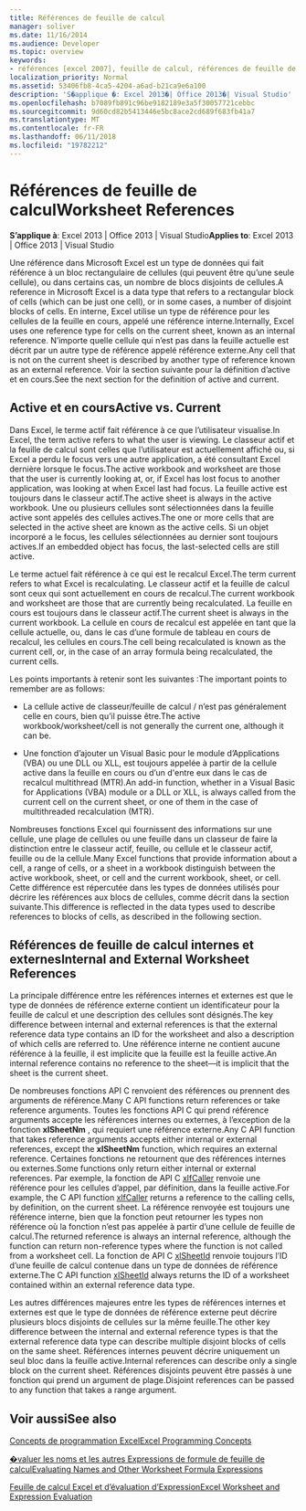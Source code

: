 ```yaml
---
title: Références de feuille de calcul
manager: soliver
ms.date: 11/16/2014
ms.audience: Developer
ms.topic: overview
keywords:
- références [excel 2007], feuille de calcul, références de feuille de calcul [Excel 2007], références de feuille de calcul externes [Excel 2007], feuille de calcul active [Excel 2007], [Excel 2007] de feuille de calcul active, feuille de calcul interne fait référence [Excel 2007]
localization_priority: Normal
ms.assetid: 53406fb8-4ca5-4204-a6ad-b21ca9e6a100
description: 'S�applique �: Excel 2013�| Office 2013�| Visual Studio'
ms.openlocfilehash: b7089fb891c96be9182189e3a5f30057721cebbc
ms.sourcegitcommit: 9d60cd82b5413446e5bc8ace2cd689f683fb41a7
ms.translationtype: MT
ms.contentlocale: fr-FR
ms.lasthandoff: 06/11/2018
ms.locfileid: "19782212"
---
```

# <a name="worksheet-references"></a><span data-ttu-id="f909d-104">Références de feuille de calcul</span><span class="sxs-lookup"><span data-stu-id="f909d-104">Worksheet References</span></span>

 <span data-ttu-id="f909d-105">**S’applique à**: Excel 2013 | Office 2013 | Visual Studio</span><span class="sxs-lookup"><span data-stu-id="f909d-105">**Applies to**: Excel 2013 | Office 2013 | Visual Studio</span></span> 
  
<span data-ttu-id="f909d-106">Une référence dans Microsoft Excel est un type de données qui fait référence à un bloc rectangulaire de cellules (qui peuvent être qu’une seule cellule), ou dans certains cas, un nombre de blocs disjoints de cellules.</span><span class="sxs-lookup"><span data-stu-id="f909d-106">A reference in Microsoft Excel is a data type that refers to a rectangular block of cells (which can be just one cell), or in some cases, a number of disjoint blocks of cells.</span></span> <span data-ttu-id="f909d-107">En interne, Excel utilise un type de référence pour les cellules de la feuille en cours, appelé une référence interne.</span><span class="sxs-lookup"><span data-stu-id="f909d-107">Internally, Excel uses one reference type for cells on the current sheet, known as an internal reference.</span></span> <span data-ttu-id="f909d-108">N’importe quelle cellule qui n’est pas dans la feuille actuelle est décrit par un autre type de référence appelé référence externe.</span><span class="sxs-lookup"><span data-stu-id="f909d-108">Any cell that is not on the current sheet is described by another type of reference known as an external reference.</span></span> <span data-ttu-id="f909d-109">Voir la section suivante pour la définition d’active et en cours.</span><span class="sxs-lookup"><span data-stu-id="f909d-109">See the next section for the definition of active and current.</span></span>
  
## <a name="active-vs-current"></a><span data-ttu-id="f909d-110">Active et en cours</span><span class="sxs-lookup"><span data-stu-id="f909d-110">Active vs. Current</span></span>

<span data-ttu-id="f909d-111">Dans Excel, le terme actif fait référence à ce que l’utilisateur visualise.</span><span class="sxs-lookup"><span data-stu-id="f909d-111">In Excel, the term active refers to what the user is viewing.</span></span> <span data-ttu-id="f909d-112">Le classeur actif et la feuille de calcul sont celles que l’utilisateur est actuellement affiché ou, si Excel a perdu le focus vers une autre application, a été consultant Excel dernière lorsque le focus.</span><span class="sxs-lookup"><span data-stu-id="f909d-112">The active workbook and worksheet are those that the user is currently looking at, or, if Excel has lost focus to another application, was looking at when Excel last had focus.</span></span> <span data-ttu-id="f909d-113">La feuille active est toujours dans le classeur actif.</span><span class="sxs-lookup"><span data-stu-id="f909d-113">The active sheet is always in the active workbook.</span></span> <span data-ttu-id="f909d-114">Une ou plusieurs cellules sont sélectionnées dans la feuille active sont appelés des cellules actives.</span><span class="sxs-lookup"><span data-stu-id="f909d-114">The one or more cells that are selected in the active sheet are known as the active cells.</span></span> <span data-ttu-id="f909d-115">Si un objet incorporé a le focus, les cellules sélectionnées au dernier sont toujours actives.</span><span class="sxs-lookup"><span data-stu-id="f909d-115">If an embedded object has focus, the last-selected cells are still active.</span></span> 
  
<span data-ttu-id="f909d-116">Le terme actuel fait référence à ce qui est le recalcul Excel.</span><span class="sxs-lookup"><span data-stu-id="f909d-116">The term current refers to what Excel is recalculating.</span></span> <span data-ttu-id="f909d-117">Le classeur actif et la feuille de calcul sont ceux qui sont actuellement en cours de recalcul.</span><span class="sxs-lookup"><span data-stu-id="f909d-117">The current workbook and worksheet are those that are currently being recalculated.</span></span> <span data-ttu-id="f909d-118">La feuille en cours est toujours dans le classeur actif.</span><span class="sxs-lookup"><span data-stu-id="f909d-118">The current sheet is always in the current workbook.</span></span> <span data-ttu-id="f909d-119">La cellule en cours de recalcul est appelée en tant que la cellule actuelle, ou, dans le cas d’une formule de tableau en cours de recalcul, les cellules en cours.</span><span class="sxs-lookup"><span data-stu-id="f909d-119">The cell being recalculated is known as the current cell, or, in the case of an array formula being recalculated, the current cells.</span></span> 
  
<span data-ttu-id="f909d-120">Les points importants à retenir sont les suivantes :</span><span class="sxs-lookup"><span data-stu-id="f909d-120">The important points to remember are as follows:</span></span>
  
- <span data-ttu-id="f909d-121">La cellule active de classeur/feuille de calcul / n’est pas généralement celle en cours, bien qu’il puisse être.</span><span class="sxs-lookup"><span data-stu-id="f909d-121">The active workbook/worksheet/cell is not generally the current one, although it can be.</span></span>
    
- <span data-ttu-id="f909d-122">Une fonction d’ajouter un Visual Basic pour le module d’Applications (VBA) ou une DLL ou XLL, est toujours appelée à partir de la cellule active dans la feuille en cours ou d’un d'entre eux dans le cas de recalcul multithread (MTR).</span><span class="sxs-lookup"><span data-stu-id="f909d-122">An add-in function, whether in a Visual Basic for Applications (VBA) module or a DLL or XLL, is always called from the current cell on the current sheet, or one of them in the case of multithreaded recalculation (MTR).</span></span>
    
<span data-ttu-id="f909d-123">Nombreuses fonctions Excel qui fournissent des informations sur une cellule, une plage de cellules ou une feuille dans un classeur de faire la distinction entre le classeur actif, feuille, ou cellule et le classeur actif, feuille ou de la cellule.</span><span class="sxs-lookup"><span data-stu-id="f909d-123">Many Excel functions that provide information about a cell, a range of cells, or a sheet in a workbook distinguish between the active workbook, sheet, or cell and the current workbook, sheet, or cell.</span></span> <span data-ttu-id="f909d-124">Cette différence est répercutée dans les types de données utilisés pour décrire les références aux blocs de cellules, comme décrit dans la section suivante.</span><span class="sxs-lookup"><span data-stu-id="f909d-124">This difference is reflected in the data types used to describe references to blocks of cells, as described in the following section.</span></span>
  
## <a name="internal-and-external-worksheet-references"></a><span data-ttu-id="f909d-125">Références de feuille de calcul internes et externes</span><span class="sxs-lookup"><span data-stu-id="f909d-125">Internal and External Worksheet References</span></span>

<span data-ttu-id="f909d-126">La principale différence entre les références internes et externes est que le type de données de référence externe contient un identificateur pour la feuille de calcul et une description des cellules sont désignés.</span><span class="sxs-lookup"><span data-stu-id="f909d-126">The key difference between internal and external references is that the external reference data type contains an ID for the worksheet and also a description of which cells are referred to.</span></span> <span data-ttu-id="f909d-127">Une référence interne ne contient aucune référence à la feuille, il est implicite que la feuille est la feuille active.</span><span class="sxs-lookup"><span data-stu-id="f909d-127">An internal reference contains no reference to the sheet—it is implicit that the sheet is the current sheet.</span></span> 
  
<span data-ttu-id="f909d-128">De nombreuses fonctions API C renvoient des références ou prennent des arguments de référence.</span><span class="sxs-lookup"><span data-stu-id="f909d-128">Many C API functions return references or take reference arguments.</span></span> <span data-ttu-id="f909d-129">Toutes les fonctions API C qui prend référence arguments accepte les références internes ou externes, à l’exception de la fonction **xlSheetNm** , qui requiert une référence externe.</span><span class="sxs-lookup"><span data-stu-id="f909d-129">Any C API function that takes reference arguments accepts either internal or external references, except the **xlSheetNm** function, which requires an external reference.</span></span> <span data-ttu-id="f909d-130">Certaines fonctions ne retournent que des références internes ou externes.</span><span class="sxs-lookup"><span data-stu-id="f909d-130">Some functions only return either internal or external references.</span></span> <span data-ttu-id="f909d-131">Par exemple, la fonction de API C [xlfCaller](xlfcaller.md) renvoie une référence pour les cellules d’appel, par définition, dans la feuille active.</span><span class="sxs-lookup"><span data-stu-id="f909d-131">For example, the C API function [xlfCaller](xlfcaller.md) returns a reference to the calling cells, by definition, on the current sheet.</span></span> <span data-ttu-id="f909d-132">La référence renvoyée est toujours une référence interne, bien que la fonction peut retourner les types non référence où la fonction n’est pas appelée à partir d’une cellule de feuille de calcul.</span><span class="sxs-lookup"><span data-stu-id="f909d-132">The returned reference is always an internal reference, although the function can return non-reference types where the function is not called from a worksheet cell.</span></span> <span data-ttu-id="f909d-133">La fonction de API C [xlSheetId](xlsheetid.md) renvoie toujours l’ID d’une feuille de calcul contenue dans un type de données de référence externe.</span><span class="sxs-lookup"><span data-stu-id="f909d-133">The C API function [xlSheetId](xlsheetid.md) always returns the ID of a worksheet contained within an external reference data type.</span></span> 
  
<span data-ttu-id="f909d-134">Les autres différences majeures entre les types de références internes et externes est que le type de données de référence externe peut décrire plusieurs blocs disjoints de cellules sur la même feuille.</span><span class="sxs-lookup"><span data-stu-id="f909d-134">The other key difference between the internal and external reference types is that the external reference data type can describe multiple disjoint blocks of cells on the same sheet.</span></span> <span data-ttu-id="f909d-135">Références internes peuvent décrire uniquement un seul bloc dans la feuille active.</span><span class="sxs-lookup"><span data-stu-id="f909d-135">Internal references can describe only a single block on the current sheet.</span></span> <span data-ttu-id="f909d-136">Références disjoints peuvent être passés à une fonction qui prend un argument de plage.</span><span class="sxs-lookup"><span data-stu-id="f909d-136">Disjoint references can be passed to any function that takes a range argument.</span></span>
  
## <a name="see-also"></a><span data-ttu-id="f909d-137">Voir aussi</span><span class="sxs-lookup"><span data-stu-id="f909d-137">See also</span></span>



[<span data-ttu-id="f909d-138">Concepts de programmation Excel</span><span class="sxs-lookup"><span data-stu-id="f909d-138">Excel Programming Concepts</span></span>](excel-programming-concepts.md)
  
[<span data-ttu-id="f909d-139">�valuer les noms et les autres Expressions de formule de feuille de calcul</span><span class="sxs-lookup"><span data-stu-id="f909d-139">Evaluating Names and Other Worksheet Formula Expressions</span></span>](evaluating-names-and-other-worksheet-formula-expressions.md)
  
[<span data-ttu-id="f909d-140">Feuille de calcul Excel et d’évaluation d’Expression</span><span class="sxs-lookup"><span data-stu-id="f909d-140">Excel Worksheet and Expression Evaluation</span></span>](excel-worksheet-and-expression-evaluation.md)

